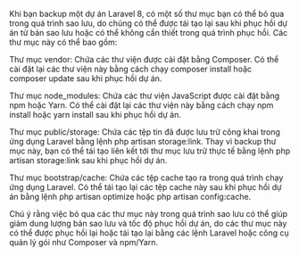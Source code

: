 Khi bạn backup một dự án Laravel 8, có một số thư mục bạn có thể bỏ qua trong quá trình sao lưu, do chúng có thể được tái tạo lại sau khi phục hồi dự án từ bản sao lưu hoặc có thể không cần thiết trong quá trình phục hồi. Các thư mục này có thể bao gồm:

Thư mục vendor: Chứa các thư viện được cài đặt bằng Composer. Có thể cài đặt lại các thư viện này bằng cách chạy composer install hoặc composer update sau khi phục hồi dự án.

Thư mục node_modules: Chứa các thư viện JavaScript được cài đặt bằng npm hoặc Yarn. Có thể cài đặt lại các thư viện này bằng cách chạy npm install hoặc yarn install sau khi phục hồi dự án.

Thư mục public/storage: Chứa các tệp tin đã được lưu trữ công khai trong ứng dụng Laravel bằng lệnh php artisan storage:link. Thay vì backup thư mục này, bạn có thể tái tạo liên kết tới thư mục lưu trữ thực tế bằng lệnh php artisan storage:link sau khi phục hồi dự án.

Thư mục bootstrap/cache: Chứa các tệp cache tạo ra trong quá trình chạy ứng dụng Laravel. Có thể tái tạo lại các tệp cache này sau khi phục hồi dự án bằng lệnh php artisan optimize hoặc php artisan config:cache.

Chú ý rằng việc bỏ qua các thư mục này trong quá trình sao lưu có thể giúp giảm dung lượng bản sao lưu và tốc độ phục hồi dự án, do các thư mục này có thể được phục hồi lại hoặc tái tạo lại bằng các lệnh Laravel hoặc công cụ quản lý gói như Composer và npm/Yarn.
